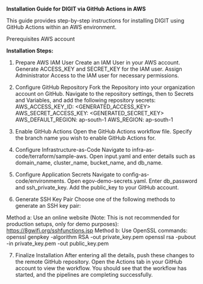 **Installation Guide for DIGIT via GitHub Actions in AWS**

This guide provides step-by-step instructions for installing DIGIT using GitHub Actions within an AWS environment.

Prerequisites
AWS account

**Installation Steps:**

1. Prepare AWS IAM User
Create an IAM User in your AWS account.
Generate ACCESS_KEY and SECRET_KEY for the IAM user.
Assign Administrator Access to the IAM user for necessary permissions.

2. Configure GitHub Repository
Fork the Repository into your organization account on GitHub.
Navigate to the repository settings, then to Secrets and Variables, and add the following repository secrets:
AWS_ACCESS_KEY_ID: <GENERATED_ACCESS_KEY>
AWS_SECRET_ACCESS_KEY: <GENERATED_SECRET_KEY>
AWS_DEFAULT_REGION: ap-south-1
AWS_REGION: ap-south-1

3. Enable GitHub Actions
Open the GitHub Actions workflow file.
Specify the branch name you wish to enable GitHub Actions for.

4. Configure Infrastructure-as-Code
Navigate to infra-as-code/terraform/sample-aws.
Open input.yaml and enter details such as domain_name, cluster_name, bucket_name, and db_name.

5. Configure Application Secrets
Navigate to config-as-code/environments.
Open egov-demo-secrets.yaml.
Enter db_password and ssh_private_key.
Add the public_key to your GitHub account.

6. Generate SSH Key Pair
Choose one of the following methods to generate an SSH key pair:

Method a: Use an online website (Note: This is not recommended for production setups, only for demo purposes): https://8gwifi.org/sshfunctions.jsp
Method b: Use OpenSSL commands:
openssl genpkey -algorithm RSA -out private_key.pem
openssl rsa -pubout -in private_key.pem -out public_key.pem

7. Finalize Installation
After entering all the details, push these changes to the remote GitHub repository.
Open the Actions tab in your GitHub account to view the workflow. You should see that the workflow has started, and the pipelines are completing successfully.

